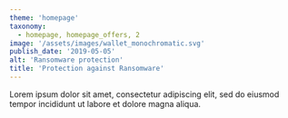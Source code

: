 ```yaml
---
theme: 'homepage'
taxonomy:
  - homepage, homepage_offers, 2
image: '/assets/images/wallet_monochromatic.svg'
publish_date: '2019-05-05'
alt: 'Ransomware protection'
title: 'Protection against Ransomware'
---
```


Lorem ipsum dolor sit amet, consectetur adipiscing elit, sed do eiusmod tempor incididunt ut labore et dolore magna aliqua.